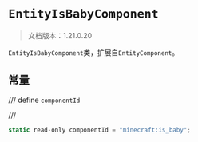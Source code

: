# `EntityIsBabyComponent`

> 文档版本：1.21.0.20

`EntityIsBabyComponent`类，扩展自`EntityComponent`。

## 常量

/// define
`componentId`


///

```js
static read-only componentId = "minecraft:is_baby";
```

